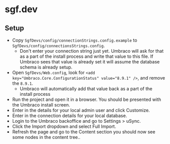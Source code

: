 ﻿# sgf.dev

## Setup
- Copy `SgfDevs/config/connectionStrings.config.example` to `SgfDevs/config/connectionsStrings.config`.
    - Don't enter your connection string just yet. Umbraco will ask for that as a part of the install process and write that value to this file. If Umbraco sees that value is already set it will assume the database schema is already setup.
- Open `SgfDevs/Web.config`, look for `<add key="Umbraco.Core.ConfigurationStatus" value="8.9.1" />`, and remove the `8.9.1`.
    - Umbraco will automatically add that value back as a part of the install process
- Run the project and open it in a browser. You should be presented with the Umbraco install screen.
- Enter in the details for your local admin user and click Customize.
- Enter in the connection details for your local database.
- Login to the Umbraco backoffice and go to Settings > uSync.
- Click the Import dropdown and select Full Import.
- Refresh the page and go to the Content section you should now see some nodes in the content tree..
